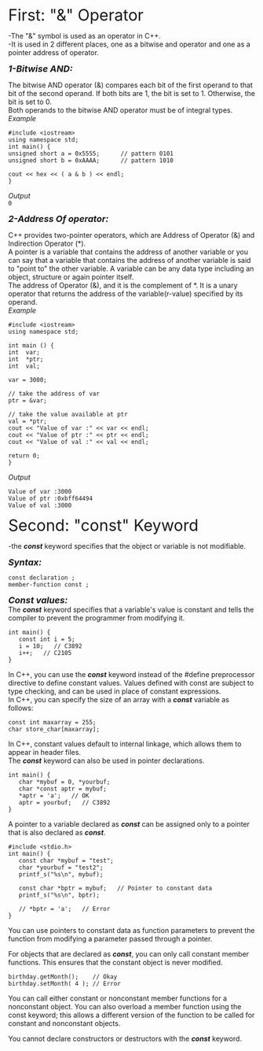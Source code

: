 <font size="6">First: "&" Operator </font>

-The "&" symbol is used as an operator in C++.\
-It is used in 2 different places, one as a bitwise and operator and one as a pointer address of operator.

**_<font size="4">1-Bitwise AND: </font>_**

The bitwise AND operator (&) compares each bit of the first operand to that bit of the second operand.
If both bits are 1, the bit is set to 1. Otherwise, the bit is set to 0.\
Both operands to the bitwise AND operator must be of integral types.\
_Example_
```
#include <iostream> 
using namespace std;
int main() {  
unsigned short a = 0x5555;      // pattern 0101  
unsigned short b = 0xAAAA;      // pattern 1010

cout << hex << ( a & b ) << endl;
}
```

_Output_\
`0`

**_<font size="4">2-Address Of operator: </font>_**

C++ provides two-pointer operators, which are Address of Operator (&) and Indirection Operator (*).\
A pointer is a variable that contains the address of another variable or you can say that a variable that contains the address of another variable is said to "point to" the other variable. A variable can be any data type including an object, structure or again pointer itself.\
The address of Operator (&), and it is the complement of *. It is a unary operator that returns the address of the variable(r-value) specified by its operand.\
_Example_
```
#include <iostream>
using namespace std;

int main () {
int  var;
int  *ptr;
int  val;

var = 3000;

// take the address of var
ptr = &var;

// take the value available at ptr
val = *ptr;
cout << "Value of var :" << var << endl;
cout << "Value of ptr :" << ptr << endl;
cout << "Value of val :" << val << endl;

return 0;
}
```
_Output_
```
Value of var :3000
Value of ptr :0xbff64494
Value of val :3000
```


<font size="6">Second: "const" Keyword </font>

-the _**const**_ keyword specifies that the object or variable is not modifiable.

**_<font size="4">Syntax:</font>_**
```
const declaration ;
member-function const ;
```

**_<font size="4"> Const values:</font>_**\
The **_const_** keyword specifies that a variable's value is constant and tells the compiler to prevent the programmer from modifying it.
```
int main() {
   const int i = 5;
   i = 10;   // C3892
   i++;   // C2105
}
```
In C++, you can use the **_const_** keyword instead of the #define preprocessor directive to define constant values. Values defined with const are subject to type checking, and can be used in place of constant expressions.\
In C++, you can specify the size of an array with a **_const_** variable as follows:
```
const int maxarray = 255;
char store_char[maxarray];
```
In C++, constant values default to internal linkage, which allows them to appear in header files.\
The **_const_** keyword can also be used in pointer declarations.
```
int main() {
   char *mybuf = 0, *yourbuf;
   char *const aptr = mybuf;
   *aptr = 'a';   // OK
   aptr = yourbuf;   // C3892
}
```
A pointer to a variable declared as **_const_** can be assigned only to a pointer that is also declared as **_const_**.
```
#include <stdio.h>
int main() {
   const char *mybuf = "test";
   char *yourbuf = "test2";
   printf_s("%s\n", mybuf);

   const char *bptr = mybuf;   // Pointer to constant data
   printf_s("%s\n", bptr);

   // *bptr = 'a';   // Error
}
```
You can use pointers to constant data as function parameters to prevent the function from modifying a parameter passed through a pointer.

For objects that are declared as **_const_**, you can only call constant member functions. This ensures that the constant object is never modified.
```
birthday.getMonth();    // Okay
birthday.setMonth( 4 ); // Error
```
You can call either constant or nonconstant member functions for a nonconstant object. You can also overload a member function using the const keyword; this allows a different version of the function to be called for constant and nonconstant objects.

You cannot declare constructors or destructors with the **_const_** keyword.